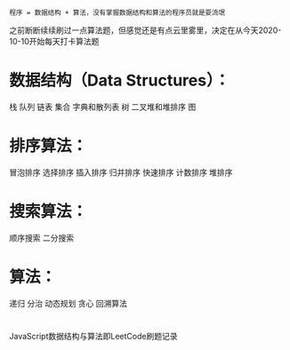 ```
程序 = 数据结构 + 算法，没有掌握数据结构和算法的程序员就是耍流氓
```
之前断断续续刷过一点算法题，但感觉还是有点云里雾里，决定在从今天2020-10-10开始每天打卡算法题

# 数据结构（Data Structures）：
 栈
 队列
 链表
 集合
 字典和散列表
 树
 二叉堆和堆排序
 图
 
# 排序算法：
 冒泡排序
 选择排序
 插入排序
 归并排序
 快速排序
 计数排序
 堆排序
 
# 搜索算法：
 顺序搜索
 二分搜索
 
# 算法：
 递归
 分治
 动态规划
 贪心
 回溯算法
# 
JavaScript数据结构与算法即LeetCode刷题记录
